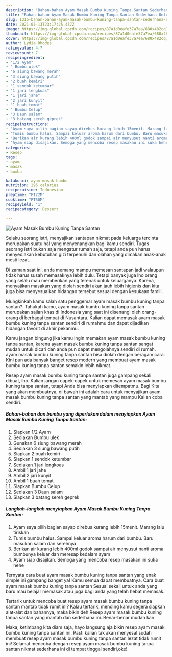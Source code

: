 ```yaml
---
description: "Bahan-bahan Ayam Masak Bumbu Kuning Tanpa Santan Sederhana Untuk Jualan"
title: "Bahan-bahan Ayam Masak Bumbu Kuning Tanpa Santan Sederhana Untuk Jualan"
slug: 1315-bahan-bahan-ayam-masak-bumbu-kuning-tanpa-santan-sederhana-untuk-jualan
date: 2021-05-13T23:17:25.437Z
image: https://img-global.cpcdn.com/recipes/87a1d0eafe37a7ea/680x482cq70/ayam-masak-bumbu-kuning-tanpa-santan-foto-resep-utama.jpg
thumbnail: https://img-global.cpcdn.com/recipes/87a1d0eafe37a7ea/680x482cq70/ayam-masak-bumbu-kuning-tanpa-santan-foto-resep-utama.jpg
cover: https://img-global.cpcdn.com/recipes/87a1d0eafe37a7ea/680x482cq70/ayam-masak-bumbu-kuning-tanpa-santan-foto-resep-utama.jpg
author: Lydia Rhodes
ratingvalue: 4.7
reviewcount: 7
recipeingredient:
- "1/2 Ayam"
- " Bumbu ulek"
- "6 siung bawang merah"
- "3 siung bawang putih"
- "2 buah kemiri"
- "1 sendok ketumbar"
- "1 jari lengkoas"
- "1 jari jahe"
- "2 jari kunyit"
- "1 buah tomat"
- " Bumbu Celup"
- "3 Daun salam"
- "3 batang sereh geprek"
recipeinstructions:
- "Ayam saya pilih bagian sayap direbus kurang lebih 15menit. Marang lalu tiriskan"
- "Tumis bumbu halus. Sampai keluar aroma harum dari bumbu. Baru masukan salam dan serehnya"
- "Berikan air kurang lebih 400ml godok sampai air menyusut nanti aroma bumbunya keluar dan meresap kedalam ayam"
- "Ayam siap disajikan. Semoga yang mencoba resep masakan ini suka hehe"
categories:
- Resep
tags:
- ayam
- masak
- bumbu

katakunci: ayam masak bumbu 
nutrition: 295 calories
recipecuisine: Indonesian
preptime: "PT22M"
cooktime: "PT50M"
recipeyield: "1"
recipecategory: Dessert

---
```



![Ayam Masak Bumbu Kuning Tanpa Santan](https://img-global.cpcdn.com/recipes/87a1d0eafe37a7ea/680x482cq70/ayam-masak-bumbu-kuning-tanpa-santan-foto-resep-utama.jpg)

Selaku seorang istri, menyajikan santapan nikmat pada keluarga tercinta merupakan suatu hal yang menyenangkan bagi kamu sendiri. Tugas seorang istri bukan saja mengatur rumah saja, tetapi anda pun harus menyediakan kebutuhan gizi terpenuhi dan olahan yang dimakan anak-anak mesti lezat.

Di zaman  saat ini, anda memang mampu memesan santapan jadi walaupun tidak harus susah memasaknya lebih dulu. Tetapi banyak juga lho orang yang selalu mau memberikan yang terenak untuk keluarganya. Karena, menyajikan masakan yang diolah sendiri akan jauh lebih higienis dan kita juga bisa menyesuaikan hidangan tersebut sesuai dengan kesukaan famili. 



Mungkinkah kamu salah satu penggemar ayam masak bumbu kuning tanpa santan?. Tahukah kamu, ayam masak bumbu kuning tanpa santan merupakan sajian khas di Indonesia yang saat ini disenangi oleh orang-orang di berbagai tempat di Nusantara. Kalian dapat memasak ayam masak bumbu kuning tanpa santan sendiri di rumahmu dan dapat dijadikan hidangan favorit di akhir pekanmu.

Kamu jangan bingung jika kamu ingin memakan ayam masak bumbu kuning tanpa santan, karena ayam masak bumbu kuning tanpa santan sangat mudah untuk dicari dan anda pun dapat mengolahnya sendiri di rumah. ayam masak bumbu kuning tanpa santan bisa diolah dengan beragam cara. Kini pun ada banyak banget resep modern yang membuat ayam masak bumbu kuning tanpa santan semakin lebih nikmat.

Resep ayam masak bumbu kuning tanpa santan juga gampang sekali dibuat, lho. Kalian jangan capek-capek untuk memesan ayam masak bumbu kuning tanpa santan, tetapi Anda bisa menyiapkan ditempatmu. Bagi Kita yang akan membuatnya, di bawah ini adalah cara untuk menyajikan ayam masak bumbu kuning tanpa santan yang mantab yang mampu Kalian coba sendiri.

<!--inarticleads1-->

##### Bahan-bahan dan bumbu yang diperlukan dalam menyiapkan Ayam Masak Bumbu Kuning Tanpa Santan:

1. Siapkan 1/2 Ayam
1. Sediakan  Bumbu ulek
1. Gunakan 6 siung bawang merah
1. Sediakan 3 siung bawang putih
1. Siapkan 2 buah kemiri
1. Siapkan 1 sendok ketumbar
1. Sediakan 1 jari lengkoas
1. Ambil 1 jari jahe
1. Ambil 2 jari kunyit
1. Ambil 1 buah tomat
1. Siapkan  Bumbu Celup
1. Sediakan 3 Daun salam
1. Siapkan 3 batang sereh geprek




<!--inarticleads2-->

##### Langkah-langkah menyiapkan Ayam Masak Bumbu Kuning Tanpa Santan:

1. Ayam saya pilih bagian sayap direbus kurang lebih 15menit. Marang lalu tiriskan
1. Tumis bumbu halus. Sampai keluar aroma harum dari bumbu. Baru masukan salam dan serehnya
1. Berikan air kurang lebih 400ml godok sampai air menyusut nanti aroma bumbunya keluar dan meresap kedalam ayam
1. Ayam siap disajikan. Semoga yang mencoba resep masakan ini suka hehe




Ternyata cara buat ayam masak bumbu kuning tanpa santan yang enak simple ini gampang banget ya! Kamu semua dapat membuatnya. Cara buat ayam masak bumbu kuning tanpa santan Sesuai sekali untuk anda yang baru mau belajar memasak atau juga bagi anda yang telah hebat memasak.

Tertarik untuk mencoba buat resep ayam masak bumbu kuning tanpa santan mantab tidak rumit ini? Kalau tertarik, mending kamu segera siapkan alat-alat dan bahannya, maka bikin deh Resep ayam masak bumbu kuning tanpa santan yang mantab dan sederhana ini. Benar-benar mudah kan. 

Maka, ketimbang kita diam saja, hayo langsung aja bikin resep ayam masak bumbu kuning tanpa santan ini. Pasti kalian tak akan menyesal sudah membuat resep ayam masak bumbu kuning tanpa santan lezat tidak rumit ini! Selamat mencoba dengan resep ayam masak bumbu kuning tanpa santan nikmat sederhana ini di tempat tinggal sendiri,oke!.

